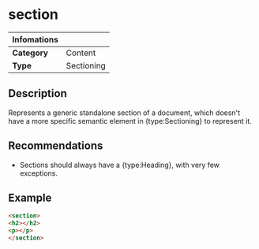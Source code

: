 # section

| Infomations  |            |
| ------------ | ---------- |
| **Category** | Content    |
| **Type**     | Sectioning |

## Description
Represents a generic standalone section of a document, which doesn't have a more specific semantic element in {type:Sectioning} to represent it.

## Recommendations 
- Sections should always have a {type:Heading}, with very few exceptions.

## Example

```html
<section>
<h2></h2>
<p></p>
</section>
```